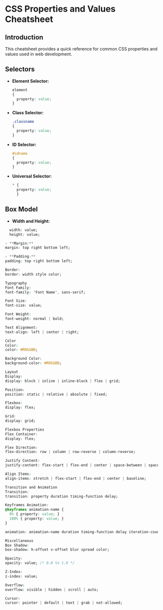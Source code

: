 # CSS Properties and Values Cheatsheet

## Introduction

This cheatsheet provides a quick reference for common CSS properties and values used in web development.

## Selectors

- **Element Selector:**
  ```css
  element
  {
    property: value;
  }

- **Class Selector:**
  ```css
  .classname
  {
    property: value;
  }

- **ID Selector:**
  ```css
  #idname
  {
    property: value;
  }

- **Universal Selector:**
  ```css
  * {
    property: value;
    }

## Box Model
- **Width and Height:**
```css
  width: value;
  height: value;

- **Margin:**
margin: top right bottom left;

- **Padding:**
padding: top right bottom left;

Border:
border: width style color;

Typography
Font Family:
font-family: 'Font Name', sans-serif;

Font Size:
font-size: value;

Font Weight:
font-weight: normal | bold;

Text Alignment:
text-align: left | center | right;

Color
Color:
color: #RRGGBB;

Background Color:
background-color: #RRGGBB;

Layout
Display:
display: block | inline | inline-block | flex | grid;

Position:
position: static | relative | absolute | fixed;

Flexbox:
display: flex;

Grid:
display: grid;

Flexbox Properties
Flex Container:
display: flex;

Flex Direction:
flex-direction: row | column | row-reverse | column-reverse;

Justify Content:
justify-content: flex-start | flex-end | center | space-between | space-around;

Align Items:
align-items: stretch | flex-start | flex-end | center | baseline;

Transition and Animation
Transition:
transition: property duration timing-function delay;

Keyframes Animation:
@keyframes animation-name {
  0% { property: value; }
  100% { property: value; }
}

animation: animation-name duration timing-function delay iteration-count direction fill-mode;

Miscellaneous
Box Shadow:
box-shadow: h-offset v-offset blur spread color;

Opacity:
opacity: value; /* 0.0 to 1.0 */

Z-Index:
z-index: value;

Overflow:
overflow: visible | hidden | scroll | auto;

Cursor:
cursor: pointer | default | text | grab | not-allowed;


